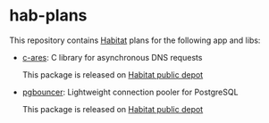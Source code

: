 # hab-plans

This repository contains [Habitat](https://habitat.sh) plans for the following
app and libs:

- [c-ares](https://c-ares.haxx.se): C library for asynchronous DNS requests

  This package is released on [Habitat public depot](https://app.habitat.sh/#/pkgs/jonathantron/c-ares)

- [pgbouncer](https://pgbouncer.github.io): Lightweight connection pooler for PostgreSQL

  This package is released on [Habitat public depot](https://app.habitat.sh/#/pkgs/jonathantron/pgbouncer)
